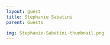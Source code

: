 ```yaml
---
layout: guest
title: Stephanie Sabatini
parent: Guests

img: Stephanie-Sabatini-thumbnail.png
---
```






